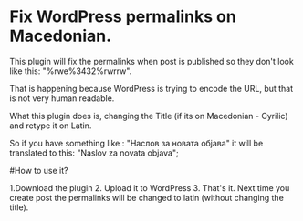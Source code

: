 # Fix WordPress permalinks on Macedonian.

This plugin will fix the permalinks when post is published so they don't look like this:
"%rwe%3432%rwrrw".

That is happening because WordPress is trying to encode the URL, but that is not very human readable.

What this plugin does is, changing the Title (if its on Macedonian - Cyrilic) and retype it on Latin.

So if you have something like : "Наслов за новата објава" it will be translated to this: "Naslov za novata objava";


#How to use it?

1.Download the plugin
2. Upload it to WordPress
3. That's it. Next time you create post the permalinks will be changed to latin (without changing the title).

